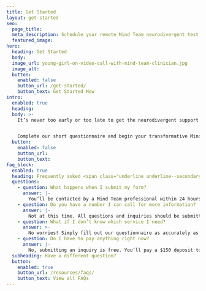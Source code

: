 ```yaml
---
title: Get Started
layout: get-started
seo:
  page_title:
  meta_description: Schedule your remote Mind Team neurodivergent test or set up your neurodivergent treatment sessions by filling out our brief questionnaire.
  featured_image:
hero:
  heading: Get Started
  body:
  image_url: young-girl-on-video-call-with-mind-team-clinician.jpg
  image_alt:
  button:
    enabled: false
    button_url: /get-started/
    button_text: Get Started Now
intro:
  enabled: true
  heading:
  body: >-
    It’s never too early or too late to get the neurodivergent support you or your child deserve. Whether you need to schedule testing or treatment, the process is simple. 


    Complete our short questionnaire and begin your transformative Mind Team journey today!
  button:
    enabled: false
    button_url:
    button_text:
faq_block:
  enabled: true
  heading: Frequently asked <span class="underline underline--secondary">questions</span>
  questions:
    - question: What happens when I submit my form?
      answer: |-
        You’ll be contacted by a Mind Team professional within 24 hours to review your information, answer your questions and schedule your initial intake interview.
    - question: Do you have a number I can call for more information?
      answer: |-
        Not at this time. All questions and inquiries should be submitted via the questionnaire form above.
    - question: What if I don’t know which service I need?
      answer: >-
        No worries! Simply fill out our questionnaire as accurately as possible and our expert team will help determine the service that best suits your needs.
    - question: Do I have to pay anything right now?
      answer: |-
        No, submitting an inquiry is free. You’ll pay a $150 deposit to schedule your intake interview and 50% of your remaining balance to schedule your test session.
  subheading: Have a different question?
  button:
    enabled: true
    button_url: /resources/faqs/
    button_text: View all FAQs
---
```

